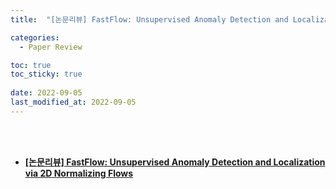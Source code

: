 ```yaml
---
title:  "[논문리뷰] FastFlow: Unsupervised Anomaly Detection and Localization via 2D Normalizing Flows"

categories:
  - Paper Review

toc: true
toc_sticky: true
 
date: 2022-09-05
last_modified_at: 2022-09-05
---
```


<br/><br/>


- [**[논문리뷰] FastFlow: Unsupervised Anomaly Detection and Localization via 2D Normalizing Flows**](https://scratched-rayon-d71.notion.site/FastFlow-Unsupervised-Anomaly-Detection-and-Localization-via-2D-Normalizing-Flows-e5a0f0e7a9174d78ae8bc7de75dc2578)
